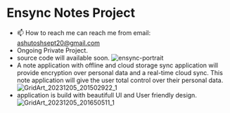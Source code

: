 # Ensync Notes Project
- 📫 How to reach me can reach me from email: ashutoshsept20@gmail.com
- Ongoing Private Project.
- source code will available soon.
![ensync-portrait](https://github.com/DevBehindYou/Private_Notes_Project/assets/147663456/782e0f55-3f6f-4d2b-a072-4e795d0b93ff)
- A note application with offline and cloud storage sync application will provide encryption over personal data and a real-time cloud sync. This note application will give the user total control over their personal data.
![GridArt_20231205_201502922_1](https://github.com/DevBehindYou/Ensync-Private_Notes_Project/assets/147663456/360f2647-b902-47cf-8032-9dc5f690bc2b)
- application is build with beautifull UI and User friendly design.
![GridArt_20231205_201650511_1](https://github.com/DevBehindYou/Ensync-Private_Notes_Project/assets/147663456/c093955a-6bbd-4378-b0d2-3ebc85f7001a)




